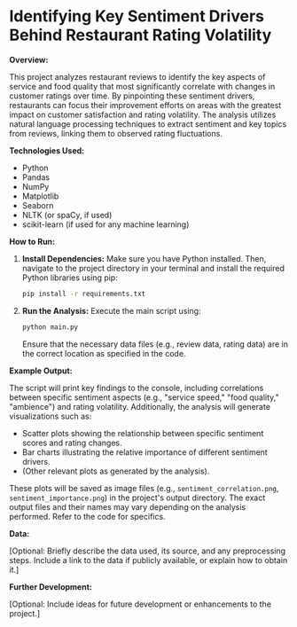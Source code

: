 # Identifying Key Sentiment Drivers Behind Restaurant Rating Volatility

**Overview:**

This project analyzes restaurant reviews to identify the key aspects of service and food quality that most significantly correlate with changes in customer ratings over time.  By pinpointing these sentiment drivers, restaurants can focus their improvement efforts on areas with the greatest impact on customer satisfaction and rating volatility. The analysis utilizes natural language processing techniques to extract sentiment and key topics from reviews, linking them to observed rating fluctuations.

**Technologies Used:**

* Python
* Pandas
* NumPy
* Matplotlib
* Seaborn
* NLTK (or spaCy, if used)  
* scikit-learn (if used for any machine learning)


**How to Run:**

1. **Install Dependencies:**  Make sure you have Python installed. Then, navigate to the project directory in your terminal and install the required Python libraries using pip:

   ```bash
   pip install -r requirements.txt
   ```

2. **Run the Analysis:** Execute the main script using:

   ```bash
   python main.py
   ```

   Ensure that the necessary data files (e.g., review data, rating data) are in the correct location as specified in the code.


**Example Output:**

The script will print key findings to the console, including correlations between specific sentiment aspects (e.g., "service speed," "food quality," "ambience") and rating volatility.  Additionally, the analysis will generate visualizations such as:

* Scatter plots showing the relationship between specific sentiment scores and rating changes.
* Bar charts illustrating the relative importance of different sentiment drivers.
* (Other relevant plots as generated by the analysis).

These plots will be saved as image files (e.g., `sentiment_correlation.png`, `sentiment_importance.png`) in the project's output directory.  The exact output files and their names may vary depending on the analysis performed.  Refer to the code for specifics.


**Data:**

[Optional: Briefly describe the data used, its source, and any preprocessing steps.  Include a link to the data if publicly available, or explain how to obtain it.]


**Further Development:**

[Optional: Include ideas for future development or enhancements to the project.]